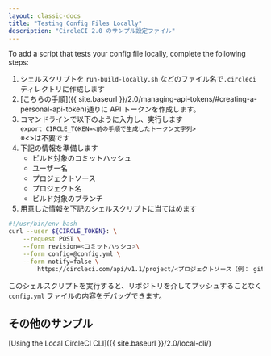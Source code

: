 ```yaml
---
layout: classic-docs
title: "Testing Config Files Locally"
description: "CircleCI 2.0 のサンプル設定ファイル"
---
```

To add a script that tests your config file locally, complete the following steps:

1. シェルスクリプトを `run-build-locally.sh` などのファイル名で`.circleci` ディレクトリに作成します
2. [こちらの手順]({{ site.baseurl }}/2.0/managing-api-tokens/#creating-a-personal-api-token)通りに API トークンを作成します。
3. コマンドラインで以下のように入力し、実行します  
    `export CIRCLE_TOKEN=<前の手順で生成したトークン文字列>`  
    ※<>は不要です
4. 下記の情報を準備します 
    - ビルド対象のコミットハッシュ
    - ユーザー名
    - プロジェクトソース
    - プロジェクト名
    - ビルド対象のブランチ
5. 用意した情報を下記のシェルスクリプトに当てはめます 

```bash
#!/usr/bin/env bash
curl --user ${CIRCLE_TOKEN}: \
    --request POST \
    --form revision=<コミットハッシュ>\
    --form config=@config.yml \
    --form notify=false \
        https://circleci.com/api/v1.1/project/<プロジェクトソース（例： github）>/<ユーザー名>/<プロジェクト名>/tree/<ブランチ>
```

このシェルスクリプトを実行すると、リポジトリを介してプッシュすることなく `config.yml` ファイルの内容をデバッグできます。

## その他のサンプル

[Using the Local CircleCI CLI]({{ site.baseurl }}/2.0/local-cli/)